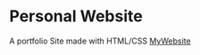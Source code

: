 # Personal Website 
A portfolio Site made with HTML/CSS 
[MyWebsite](https://aymanakhras.github.io/MySite/index.html) 


